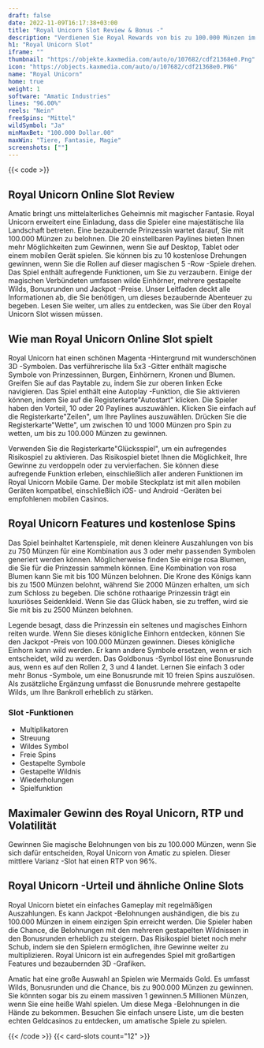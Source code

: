 ```yaml
---
draft: false
date: 2022-11-09T16:17:38+03:00
title: "Royal Unicorn Slot Review & Bonus -"
description: "Verdienen Sie Royal Rewards von bis zu 100.000 Münzen im Royal Unicorn Slot von Amatic! Zeigt wilde Einhörner und gestapelte Wilds! Lesen Sie unsere Rezension für Details & RTP."
h1: "Royal Unicorn Slot"
iframe: ""
thumbnail: "https://objekte.kaxmedia.com/auto/o/107682/cdf21368e0.Png"
icon: "https://objects.kaxmedia.com/auto/o/107682/cdf21368e0.PNG"
name: "Royal Unicorn"
home: true
weight: 1
software: "Amatic Industries"
lines: "96.00%"
reels: "Nein"
freeSpins: "Mittel"
wildSymbol: "Ja"
minMaxBet: "100.000 Dollar.00"
maxWin: "Tiere, Fantasie, Magie"
screenshots: [""]
---
```


{{< code >}}<h2>Royal Unicorn Online Slot Review</h2><p>Amatic bringt uns mittelalterliches Geheimnis mit magischer Fantasie. Royal Unicorn erweitert eine Einladung, dass die Spieler eine majestätische lila Landschaft betreten. Eine bezaubernde Prinzessin wartet darauf, Sie mit 100.000 Münzen zu belohnen. Die 20 einstellbaren Paylines bieten Ihnen mehr Möglichkeiten zum Gewinnen, wenn Sie auf Desktop, Tablet oder einem mobilen Gerät spielen. Sie können bis zu 10 kostenlose Drehungen gewinnen, wenn Sie die Rollen auf dieser magischen 5 -Row -Spiele drehen. Das Spiel enthält aufregende Funktionen, um Sie zu verzaubern. Einige der magischen Verbündeten umfassen wilde Einhörner, mehrere gestapelte Wilds, Bonusrunden und Jackpot -Preise. Unser Leitfaden deckt alle Informationen ab, die Sie benötigen, um dieses bezaubernde Abenteuer zu begeben. Lesen Sie weiter, um alles zu entdecken, was Sie über den Royal Unicorn Slot wissen müssen.</p><h2>Wie man Royal Unicorn Online Slot spielt</h2><p>Royal Unicorn hat einen schönen Magenta -Hintergrund mit wunderschönen 3D -Symbolen. Das verführerische lila 5x3 -Gitter enthält magische Symbole von Prinzessinnen, Burgen, Einhörnern, Kronen und Blumen. Greifen Sie auf das Paytable zu, indem Sie zur oberen linken Ecke navigieren. Das Spiel enthält eine Autoplay -Funktion, die Sie aktivieren können, indem Sie auf die Registerkarte"Autostart" klicken. Die Spieler haben den Vorteil, 10 oder 20 Paylines auszuwählen. Klicken Sie einfach auf die Registerkarte"Zeilen", um Ihre Paylines auszuwählen. Drücken Sie die Registerkarte"Wette", um zwischen 10 und 1000 Münzen pro Spin zu wetten, um bis zu 100.000 Münzen zu gewinnen.</p><p>Verwenden Sie die Registerkarte"Glücksspiel", um ein aufregendes Risikospiel zu aktivieren. Das Risikospiel bietet Ihnen die Möglichkeit, Ihre Gewinne zu verdoppeln oder zu vervierfachen. Sie können diese aufregende Funktion erleben, einschließlich aller anderen Funktionen im Royal Unicorn Mobile Game. Der mobile Steckplatz ist mit allen mobilen Geräten kompatibel, einschließlich iOS- und Android -Geräten bei empfohlenen mobilen Casinos.</p><h2>Royal Unicorn Features und kostenlose Spins</h2><p>Das Spiel beinhaltet Kartenspiele, mit denen kleinere Auszahlungen von bis zu 750 Münzen für eine Kombination aus 3 oder mehr passenden Symbolen generiert werden können. Möglicherweise finden Sie einige rosa Blumen, die Sie für die Prinzessin sammeln können. Eine Kombination von rosa Blumen kann Sie mit bis 100 Münzen belohnen. Die Krone des Königs kann bis zu 1500 Münzen belohnt, während Sie 2000 Münzen erhalten, um sich zum Schloss zu begeben. Die schöne rothaarige Prinzessin trägt ein luxuriöses Seidenkleid. Wenn Sie das Glück haben, sie zu treffen, wird sie Sie mit bis zu 2500 Münzen belohnen.</p><p>Legende besagt, dass die Prinzessin ein seltenes und magisches Einhorn reiten wurde. Wenn Sie dieses königliche Einhorn entdecken, können Sie den Jackpot -Preis von 100.000 Münzen gewinnen. Dieses königliche Einhorn kann wild werden. Er kann andere Symbole ersetzen, wenn er sich entscheidet, wild zu werden. Das Goldbonus -Symbol löst eine Bonusrunde aus, wenn es auf den Rollen 2, 3 und 4 landet. Lernen Sie einfach 3 oder mehr Bonus -Symbole, um eine Bonusrunde mit 10 freien Spins auszulösen. Als zusätzliche Ergänzung umfasst die Bonusrunde mehrere gestapelte Wilds, um Ihre Bankroll erheblich zu stärken.</p><h3>
Slot -Funktionen</h3><ul>
<li></span>
Multiplikatoren</li>
<li></span>
Streuung</li>
<li></span>
Wildes Symbol</li>
<li></span>
Freie Spins</li>
<li></span>
Gestapelte Symbole</li>
<li></span>
Gestapelte Wildnis</li>
<li></span>
Wiederholungen</li>
<li></span>
Spielfunktion</li></ul><h2>Maximaler Gewinn des Royal Unicorn, RTP und Volatilität</h2><p>Gewinnen Sie magische Belohnungen von bis zu 100.000 Münzen, wenn Sie sich dafür entscheiden, Royal Unicorn von Amatic zu spielen. Dieser mittlere Varianz -Slot hat einen RTP von 96%.</p><h2>Royal Unicorn -Urteil und ähnliche Online Slots</h2><p>Royal Unicorn bietet ein einfaches Gameplay mit regelmäßigen Auszahlungen. Es kann Jackpot -Belohnungen aushändigen, die bis zu 100.000 Münzen in einem einzigen Spin erreicht werden. Die Spieler haben die Chance, die Belohnungen mit den mehreren gestapelten Wildnissen in den Bonusrunden erheblich zu steigern. Das Risikospiel bietet noch mehr Schub, indem sie den Spielern ermöglichen, ihre Gewinne weiter zu multiplizieren. Royal Unicorn ist ein aufregendes Spiel mit großartigen Features und bezaubernden 3D -Grafiken.</p><p>Amatic hat eine große Auswahl an Spielen wie Mermaids Gold. Es umfasst Wilds, Bonusrunden und die Chance, bis zu 900.000 Münzen zu gewinnen. Sie könnten sogar bis zu einem massiven 1 gewinnen.5 Millionen Münzen, wenn Sie eine heiße Wahl spielen. Um diese Mega -Belohnungen in die Hände zu bekommen. Besuchen Sie einfach unsere Liste, um die besten echten Geldcasinos zu entdecken, um amatische Spiele zu spielen.</p>{{< /code >}}
 {{< card-slots count="12" >}}